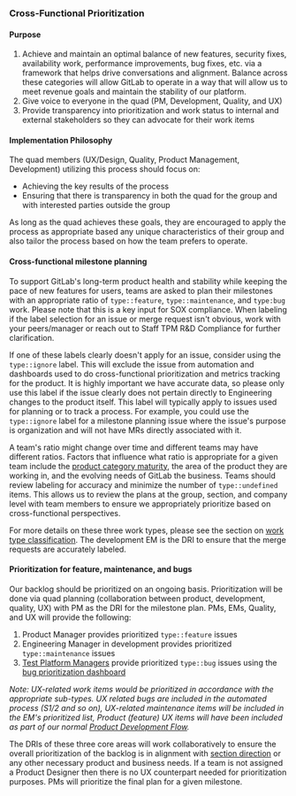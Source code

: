 ### Cross-Functional Prioritization

#### Purpose

1. Achieve and maintain an optimal balance of new features, security fixes, availability work, performance improvements, bug fixes, etc. via a framework that helps drive conversations and alignment. Balance across these categories will allow GitLab to operate in a way that will allow us to meet revenue goals and maintain the stability of our platform.
1. Give voice to everyone in the quad (PM, Development, Quality, and UX)
1. Provide transparency into prioritization and work status to internal and external stakeholders so they can advocate for their work items

#### Implementation Philosophy

The quad members (UX/Design, Quality, Product Management, Development) utilizing this process should focus on:

- Achieving the key results of the process
- Ensuring that there is transparency in both the quad for the group and with interested parties outside the group

As long as the quad achieves these goals, they are encouraged to apply the process as appropriate based any unique characteristics of their group and also tailor the process based on how the team prefers to operate.

#### Cross-functional milestone planning

To support GitLab's long-term product health and stability while keeping the pace of new features for users, teams are asked to plan their milestones with an appropriate ratio of `type::feature`, `type::maintenance`, and `type:bug` work.  Please note that this is a key input for SOX compliance. When labeling if the label selection for an issue or merge request isn't obvious, work with your peers/manager or reach out to Staff TPM R&D Compliance for further clarification.

If one of these labels clearly doesn't apply for an issue, consider using the `type::ignore` label. This will exclude the issue from automation and dashboards used to do cross-functional prioritization and metrics tracking for the product. It is highly important we have accurate data, so please only use this label if the issue clearly does not pertain directly to Engineering changes to the product itself. This label will typically apply to issues used for planning or to track a process. For example, you could use the `type::ignore` label for a milestone planning issue where the issue's purpose is organization and will not have MRs directly associated with it.

A team's ratio might change over time and different teams may have different ratios. Factors that influence what ratio is appropriate for a given team include the [product category maturity](/handbook/product/categories/), the area of the product they are working in, and the evolving needs of GitLab the business. Teams should review labeling for accuracy and minimize the number of `type::undefined` items. This allows us to review the plans at the group, section, and company level with team members to ensure we appropriately prioritize based on cross-functional perspectives.

For more details on these three work types, please see the section on [work type classification](/handbook/engineering/metrics/#work-type-classification).  The development EM is the DRI to ensure that the merge requests are accurately labeled.

#### Prioritization for feature, maintenance, and bugs

Our backlog should be prioritized on an ongoing basis. Prioritization will be done via quad planning (collaboration between product, development, quality, UX) with PM as the DRI for the milestone plan. PMs, EMs, Quality, and UX will provide the following:

1. Product Manager provides prioritized `type::feature` issues
1. Engineering Manager in development provides prioritized `type::maintenance` issues
1. [Test Platform Managers](/handbook/engineering/infrastructure/test-platform/#milestone-planning) provide prioritized `type::bug` issues using the [bug prioritization dashboard](https://10az.online.tableau.com/t/gitlab/views/OpenBugAgeOBA/BugPrioritizationDashboard)

*Note: UX-related work items would be prioritized in accordance with the appropriate sub-types. UX related bugs are included in the automated process (S1/2 and so on), UX-related maintenance items will be included in the EM's prioritized list, Product (feature) UX items will have been included as part of our normal [Product Development Flow](/handbook/product-development-flow/).*

The DRIs of these three core areas will work collaboratively to ensure the overall prioritization of the backlog is in alignment with [section direction](https://about.gitlab.com/direction/#devops-stages) or any other necessary product and business needs. If a team is not assigned a Product Designer then there is no UX counterpart needed for prioritization purposes. PMs will prioritize the final plan for a given milestone.
